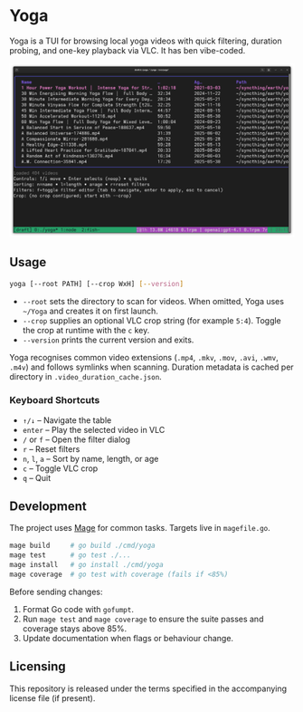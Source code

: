 # Yoga

Yoga is a TUI for browsing local yoga videos with quick filtering, duration probing, and one-key playback via VLC. It has ben vibe-coded.

![Yoga](yoga.png)

## Usage

```bash
yoga [--root PATH] [--crop WxH] [--version]
```

- `--root` sets the directory to scan for videos. When omitted, Yoga uses `~/Yoga` and creates it on first launch.
- `--crop` supplies an optional VLC crop string (for example `5:4`). Toggle the crop at runtime with the `c` key.
- `--version` prints the current version and exits.

Yoga recognises common video extensions (`.mp4`, `.mkv`, `.mov`, `.avi`, `.wmv`, `.m4v`) and follows symlinks when scanning. Duration metadata is cached per directory in `.video_duration_cache.json`.

### Keyboard Shortcuts

- `↑/↓` – Navigate the table
- `enter` – Play the selected video in VLC
- `/` or `f` – Open the filter dialog
- `r` – Reset filters
- `n`, `l`, `a` – Sort by name, length, or age
- `c` – Toggle VLC crop
- `q` – Quit

## Development

The project uses [Mage](https://magefile.org/) for common tasks. Targets live in `magefile.go`.

```bash
mage build     # go build ./cmd/yoga
mage test      # go test ./...
mage install   # go install ./cmd/yoga
mage coverage  # go test with coverage (fails if <85%)
```

Before sending changes:

1. Format Go code with `gofumpt`.
2. Run `mage test` and `mage coverage` to ensure the suite passes and coverage stays above 85%.
3. Update documentation when flags or behaviour change.

## Licensing

This repository is released under the terms specified in the accompanying license file (if present).
